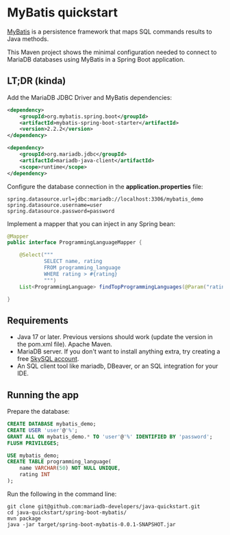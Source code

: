 # MyBatis quickstart

[MyBatis](https://mybatis.org/mybatis-3) is a persistence framework that maps SQL commands results to Java methods.

This Maven project shows the minimal configuration needed to connect to MariaDB databases using MyBatis in a Spring Boot application.

## LT;DR (kinda)

Add the MariaDB JDBC Driver and MyBatis dependencies:

```xml
<dependency>
    <groupId>org.mybatis.spring.boot</groupId>
    <artifactId>mybatis-spring-boot-starter</artifactId>
    <version>2.2.2</version>
</dependency>

<dependency>
    <groupId>org.mariadb.jdbc</groupId>
    <artifactId>mariadb-java-client</artifactId>
    <scope>runtime</scope>
</dependency>
```

Configure the database connection in the **application.properties** file:

```properties
spring.datasource.url=jdbc:mariadb://localhost:3306/mybatis_demo
spring.datasource.username=user
spring.datasource.password=password
```

Implement a mapper that you can inject in any Spring bean:

```java
@Mapper
public interface ProgrammingLanguageMapper {

    @Select("""
            SELECT name, rating
            FROM programming_language
            WHERE rating > #{rating}
            """)
    List<ProgrammingLanguage> findTopProgrammingLanguages(@Param("rating") int rating);

}
```

## Requirements
- Java 17 or later. Previous versions should work (update the version in the pom.xml file).
Apache Maven.
- MariaDB server. If you don't want to install anything extra, try creating a free [SkySQL account](https://cloud.mariadb.com).
- An SQL client tool like mariadb, DBeaver, or an SQL integration for your IDE.

## Running the app

Prepare the database:

```sql
CREATE DATABASE mybatis_demo;
CREATE USER 'user'@'%';
GRANT ALL ON mybatis_demo.* TO 'user'@'%' IDENTIFIED BY 'password';
FLUSH PRIVILEGES;

USE mybatis_demo;
CREATE TABLE programming_language(
    name VARCHAR(50) NOT NULL UNIQUE,
    rating INT
);
```

Run the following in the command line:

```
git clone git@github.com:mariadb-developers/java-quickstart.git
cd java-quickstart/spring-boot-mybatis/
mvn package
java -jar target/spring-boot-mybatis-0.0.1-SNAPSHOT.jar
```
